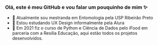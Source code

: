 ### Olá, este é meu GitHub e vou falar um pouquinho de mim ✨

- 🔭 Atualmente sou mestranda em Entomologia pela USP Ribeirão Preto
- 🌱 Estou estudando UX Design informalmente pela Alura
- 👯 Em 2021 fiz o curso de Python e Ciência de Dados pelo iFood em parceria com a Resília Educação, aqui estão todos os projetos desenvolvidos.
